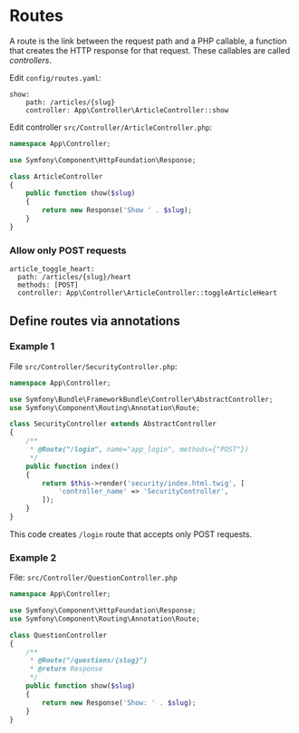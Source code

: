 # Routes

A route is the link between the request path and a PHP callable, a function that creates the HTTP response for that request.
These callables are called *controllers*.

Edit `config/routes.yaml`:

```
show:
    path: /articles/{slug}
    controller: App\Controller\ArticleController::show
```

Edit controller `src/Controller/ArticleController.php`:

```php
namespace App\Controller;

use Symfony\Component\HttpFoundation\Response;

class ArticleController
{
    public function show($slug)
    {
        return new Response('Show ' . $slug);
    }
}
```

### Allow only POST requests

```
article_toggle_heart:
  path: /articles/{slug}/heart
  methods: [POST]
  controller: App\Controller\ArticleController::toggleArticleHeart
```

## Define routes via annotations

### Example 1

File `src/Controller/SecurityController.php`:

```php
namespace App\Controller;

use Symfony\Bundle\FrameworkBundle\Controller\AbstractController;
use Symfony\Component\Routing\Annotation\Route;

class SecurityController extends AbstractController
{
    /**
     * @Route("/login", name="app_login", methods={"POST"})
     */
    public function index()
    {
        return $this->render('security/index.html.twig', [
            'controller_name' => 'SecurityController',
        ]);
    }
}
```

This code creates `/login` route that accepts only POST requests.

### Example 2

File: `src/Controller/QuestionController.php`

```php
namespace App\Controller;

use Symfony\Component\HttpFoundation\Response;
use Symfony\Component\Routing\Annotation\Route;

class QuestionController
{
    /**
     * @Route("/questions/{slug}")
     * @return Response
     */
    public function show($slug)
    {
        return new Response('Show: ' . $slug);
    }
}
```
